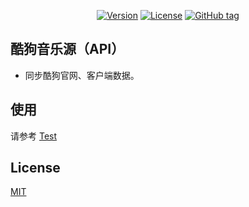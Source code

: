 <p align="center">
    <a href="https://packagist.org/packages/dexterho/kugou-music-download"><img src="https://img.shields.io/packagist/v/dexterho/kugou-music-download.svg" alt="Version"></a>
    <a href="https://packagist.org/packages/dexterho/kugou-music-download"><img src="https://img.shields.io/packagist/l/dexterho/kugou-music-download.svg" alt="License"></a>
    <a href="https://github.com/hezhizheng/KouGouMusic/tags"><img src="https://img.shields.io/github/tag/hezhizheng/KouGouMusic.svg" alt="GitHub tag"></a>
</p>


## 酷狗音乐源（API）
- 同步酷狗官网、客户端数据。

## 使用

请参考 [Test](https://github.com/hezhizheng/KouGouMusic/blob/master/tests/KGMusicTest.php)

## License

[MIT](./LICENSE)